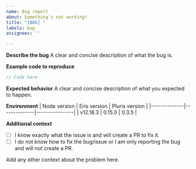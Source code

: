 ```yaml
---
name: Bug report
about: Something's not working!
title: "[BUG] "
labels: bug
assignees: ''

---
```


**Describe the bug**
A clear and concise description of what the bug is.

**Example code to reproduce**
```js
// Code here
```

**Expected behavior**
A clear and concise description of what you expected to happen.

**Environment**
| Node version | Eris version | Pluris version |
|--------------|--------------|----------------|
| v12.18.3     | 0.15.0       | 0.3.5          |

**Additional context**
- [ ] I know exactly what the issue is and will create a PR to fix it.
- [ ] I do not know how to fix the bug/issue or I am only reporting the bug and will not create a PR.

Add any other context about the problem here.
